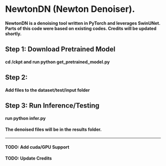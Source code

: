 # NewtonDN (Newton Denoiser).
#### NewtonDN is a denoising tool written in PyTorch and leverages SwinUNet. Parts of this code were based on existing codes. Credits will be updated shortly.

## Step 1: Download Pretrained Model 
#### cd /ckpt and run python get_pretrained_model.py
## Step 2: 
#### Add files to the dataset/test/input folder
## Step 3: Run Inference/Testing
#### run python infer.py 

#### The denoised files will be in the results folder.

-----

#### TODO: Add cuda/GPU Support
#### TODO: Update Credits
